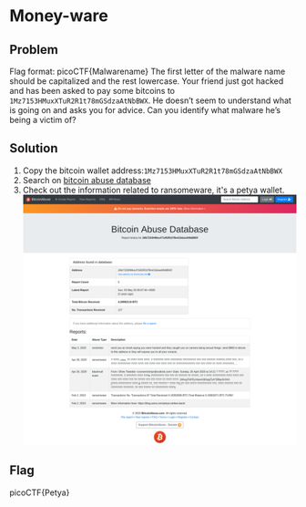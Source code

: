 # Money-ware
## Problem
Flag format: picoCTF{Malwarename}
The first letter of the malware name should be capitalized and the rest lowercase.
Your friend just got hacked and has been asked to pay some bitcoins to `1Mz7153HMuxXTuR2R1t78mGSdzaAtNbBWX`. He doesn’t seem to understand what is going on and asks you for advice. Can you identify what malware he’s being a victim of?
## Solution
1. Copy the bitcoin wallet address:`1Mz7153HMuxXTuR2R1t78mGSdzaAtNbBWX` 
2. Search on [bitcoin abuse database](https://www.bitcoinabuse.com/)
3. Check out the information related to ransomeware, it's a petya wallet.
![abuse database](/Genaral_skills/money-ware/Screenshot%202023-03-17%20at%2011-20-36%20Bitcoin%20Abuse%20Database%201Mz7153HMuxXTuR2R1t78mGSdzaAtNbBWX.png)
## Flag
picoCTF{Petya}